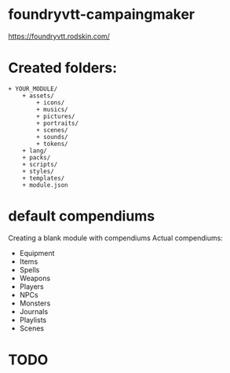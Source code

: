 # foundryvtt-campaingmaker
https://foundryvtt.rodskin.com/

# Created folders:
```
+ YOUR_MODULE/
    + assets/
        + icons/
        + musics/
        + pictures/
        + portraits/
        + scenes/
        + sounds/
        + tokens/
    + lang/
    + packs/
	+ scripts/
	+ styles/
	+ templates/
    + module.json
```

# default compendiums
Creating a blank module with compendiums
Actual compendiums:
- Equipment
- Items
- Spells
- Weapons
- Players
- NPCs
- Monsters
- Journals
- Playlists
- Scenes

# TODO
